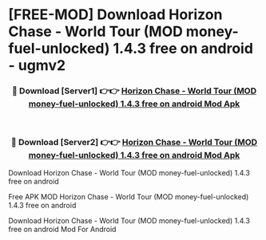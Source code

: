 # [FREE-MOD] Download Horizon Chase - World Tour (MOD money-fuel-unlocked) 1.4.3 free on android - ugmv2


<div align="center">
<h3>🔴 Download [Server1] 👉👉 <a href="https://apk-comot.site?title=Horizon_Chase_-_World_Tour_(MOD_money-fuel-unlocked)_1.4.3_free_on_android">Horizon Chase - World Tour (MOD money-fuel-unlocked) 1.4.3 free on android Mod Apk</a></h3><br>

<h3>🔴 Download [Server2] 👉👉 <a href="https://apk-comot.site?title=Horizon_Chase_-_World_Tour_(MOD_money-fuel-unlocked)_1.4.3_free_on_android">Horizon Chase - World Tour (MOD money-fuel-unlocked) 1.4.3 free on android Mod Apk</a></h3>
</div>



Download Horizon Chase - World Tour (MOD money-fuel-unlocked) 1.4.3 free on android 

Free APK MOD Horizon Chase - World Tour (MOD money-fuel-unlocked) 1.4.3 free on android 

Download Horizon Chase - World Tour (MOD money-fuel-unlocked) 1.4.3 free on android Mod For Android
